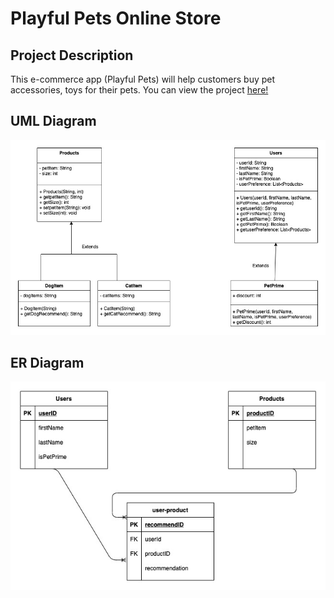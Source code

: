 # Playful Pets Online Store

## Project Description
This e-commerce app (Playful Pets) will help customers buy pet accessories, toys for their pets.
You can view the project [here!](https://safal.greenriverdev.com/sdev328/jakarta/)

## UML Diagram
![UML Diagram](images/PetStore.jpg)

## ER Diagram
![ER Diagram](images/ER.jpg)

